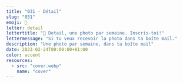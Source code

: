 ```yaml
---
title: "031 - Détail"
slug: "031"
emoji: 👀
letter: detail
lettertitle: "👀 Detail, une photo par semaine. Inscris-toi!"
lettermessage: "Si tu veux recevoir la photo dans ta boîte mail."
description: "Une photo par semaine, dans ta boîte mail"
date: 2023-02-24T00:00:00+01:00
color: accent
resources:
  - src: "cover.webp"
    name: "cover"
---
```


